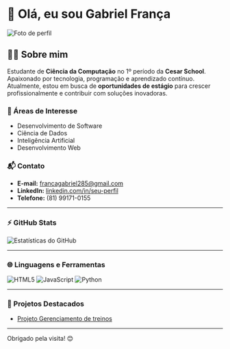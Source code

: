 # 👋 Olá, eu sou Gabriel França

![Foto de perfil](https://via.placeholder.com/150) <!-- Substitua pelo link da sua foto de perfil -->

## 🧑‍💻 Sobre mim
Estudante de **Ciência da Computação** no 1º período da **Cesar School**. Apaixonado por tecnologia, programação e aprendizado contínuo. Atualmente, estou em busca de **oportunidades de estágio** para crescer profissionalmente e contribuir com soluções inovadoras.

### 🌟 Áreas de Interesse
- Desenvolvimento de Software
- Ciência de Dados
- Inteligência Artificial
- Desenvolvimento Web

### 📬 Contato
- **E-mail:** [francagabriel285@gmail.com](mailto:francagabriel285@gmail.com)  
- **LinkedIn:** [linkedin.com/in/seu-perfil](https://www.linkedin.com/in/gabriel-frança-986471307/)  
- **Telefone:** (81) 99171-0155  

---

### ⚡ GitHub Stats
![Estatísticas do GitHub](https://github-readme-stats.vercel.app/api?username=seu-username&show_icons=true&theme=radical)  

---

### 🌐 Linguagens e Ferramentas
![HTML5](https://img.shields.io/badge/HTML5-E34F26?style=flat-square&logo=html5&logoColor=white)
![JavaScript](https://img.shields.io/badge/JavaScript-F7DF1E?style=flat-square&logo=javascript&logoColor=black)
![Python](https://img.shields.io/badge/Python-3776AB?style=flat-square&logo=python&logoColor=white)

---

### 🚀 Projetos Destacados
- [Projeto Gerenciamento de treinos](https://github.com/seu-username/projeto1)  

---

Obrigado pela visita! 😊

